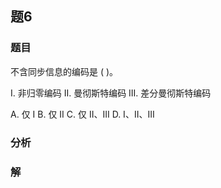 ## 题6
### 题目
不含同步信息的编码是 ( )。

I. 非归零编码 II. 曼彻斯特编码 III. 差分曼彻斯特编码

A. 仅 I B. 仅 II C. 仅 II、III D. I、II、III
### 分析

### 解